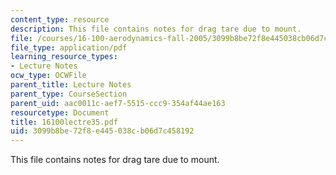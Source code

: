 ```yaml
---
content_type: resource
description: This file contains notes for drag tare due to mount.
file: /courses/16-100-aerodynamics-fall-2005/3099b8be72f8e445038cb06d7c458192_16100lectre35.pdf
file_type: application/pdf
learning_resource_types:
- Lecture Notes
ocw_type: OCWFile
parent_title: Lecture Notes
parent_type: CourseSection
parent_uid: aac0011c-aef7-5515-ccc9-354af44ae163
resourcetype: Document
title: 16100lectre35.pdf
uid: 3099b8be-72f8-e445-038c-b06d7c458192
---
```

This file contains notes for drag tare due to mount.

